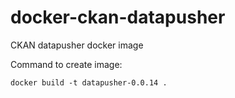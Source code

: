 # docker-ckan-datapusher
CKAN datapusher docker image

Command to create image:

``` docker build -t datapusher-0.0.14 . ```

